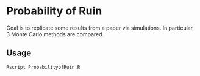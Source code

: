 # Probability of Ruin

Goal is to replicate some results from a paper via simulations. In particular, 3 Monte Carlo methods are compared.

## Usage
```
Rscript ProbabilityofRuin.R
```
